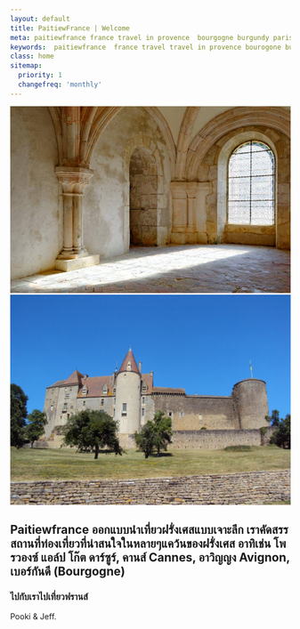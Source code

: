 ```yaml
---
layout: default
title: PaitiewFrance | Welcome
meta: paitiewfrance france travel in provence  bourgogne burgundy paris  avignon grasse  baux de provence luberon nice cote d'azur  monaco cannes marseille 
keywords:  paitiewfrance  france travel travel in provence bourogone burgundy paris avignon grasse  baux de provence luberon nice cote d'azur  monaco cannes marseille 
class: home
sitemap:
  priority: 1
  changefreq: 'monthly'
---
```


<div class="intro-picture">
    <img src="img/fontenay.jpg" alt="" id="one">
    <img src="img/chateauneuf.jpg" alt="" id="two">
</div>

##  Paitiewfrance ออกแบบนำเที่ยวฝรั่งเศสแบบเจาะลึก เราคัดสรรสถานที่ท่องเที่ยวที่น่าสนใจในหลายๆแคว้นของฝรั่งเศส อาทิเช่น โพรวองซ์ แอล์ป โก๊ต ดาร์ซูร์, คานส์ Cannes, อาวิญญง Avignon, เบอร์กันดี (Bourgogne)

### ไปกับเราไปเที่ยวฟรานส์


Pooki & Jeff.  
